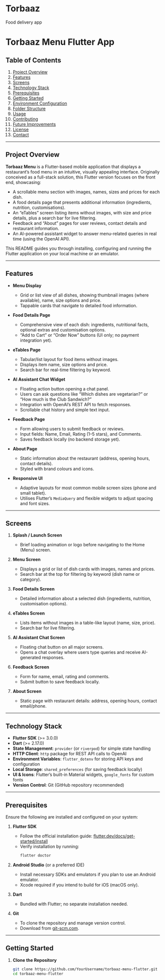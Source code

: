 # Torbaaz
 Food delivery app
# Torbaaz Menu Flutter App

## Table of Contents
1. [Project Overview](#project-overview)  
2. [Features](#features)  
3. [Screens](#screens)  
4. [Technology Stack](#technology-stack)  
5. [Prerequisites](#prerequisites)  
6. [Getting Started](#getting-started)  
7. [Environment Configuration](#environment-configuration)  
8. [Folder Structure](#folder-structure)  
9. [Usage](#usage)  
10. [Contributing](#contributing)  
11. [Future Improvements](#future-improvements)  
12. [License](#license)  
13. [Contact](#contact)  

---

## Project Overview

**Torbaaz Menu** is a Flutter-based mobile application that displays a restaurant’s food menu in an intuitive, visually appealing interface. Originally conceived as a full-stack solution, this Flutter version focuses on the front end, showcasing:

- A scrollable menu section with images, names, sizes and prices for each dish.
- A food details page that presents additional information (ingredients, nutrition, customisations).
- An “eTables” screen listing items without images, with size and price details, plus a search bar for live filtering.
- Feedback and “About” pages for user reviews, contact details and restaurant information.
- An AI-powered assistant widget to answer menu-related queries in real time (using the OpenAI API).

This README guides you through installing, configuring and running the Flutter application on your local machine or an emulator.

---

## Features

- **Menu Display**  
  - Grid or list view of all dishes, showing thumbnail images (where available), name, size options and price.  
  - Tappable cards that navigate to detailed food information.

- **Food Details Page**  
  - Comprehensive view of each dish: ingredients, nutritional facts, optional extras and customisation options.  
  - “Add to Cart” or “Order Now” buttons (UI only; no payment integration yet).

- **eTables Page**  
  - Tabular/list layout for food items without images.  
  - Displays item name, size options and price.  
  - Search bar for real-time filtering by keyword.

- **AI Assistant Chat Widget**  
  - Floating action button opening a chat panel.  
  - Users can ask questions like “Which dishes are vegetarian?” or “How much is the Club Sandwich?”  
  - Integration with OpenAI’s REST API to fetch responses.  
  - Scrollable chat history and simple text input.

- **Feedback Page**  
  - Form allowing users to submit feedback or reviews.  
  - Input fields: Name, Email, Rating (1–5 stars), and Comments.  
  - Saves feedback locally (no backend storage yet).

- **About Page**  
  - Static information about the restaurant (address, opening hours, contact details).  
  - Styled with brand colours and icons.

- **Responsive UI**  
  - Adaptive layouts for most common mobile screen sizes (phone and small tablet).  
  - Utilises Flutter’s `MediaQuery` and flexible widgets to adjust spacing and font sizes.

---

## Screens

1. **Splash / Launch Screen**  
   - Brief loading animation or logo before navigating to the Home (Menu) screen.

2. **Menu Screen**  
   - Displays a grid or list of dish cards with images, names and prices.  
   - Search bar at the top for filtering by keyword (dish name or category).

3. **Food Details Screen**  
   - Detailed information about a selected dish (ingredients, nutrition, customisation options).

4. **eTables Screen**  
   - Lists items without images in a table-like layout (name, size, price).  
   - Search bar for live filtering.

5. **AI Assistant Chat Screen**  
   - Floating chat button on all major screens.  
   - Opens a chat overlay where users type queries and receive AI-generated responses.

6. **Feedback Screen**  
   - Form for name, email, rating and comments.  
   - Submit button to save feedback locally.

7. **About Screen**  
   - Static page with restaurant details: address, opening hours, contact email/phone.

---

## Technology Stack

- **Flutter SDK** (>= 3.0.0)  
- **Dart** (>= 2.17.0)  
- **State Management**: `provider` (or `riverpod`) for simple state handling  
- **HTTP Client**: `http` package for REST API calls to OpenAI  
- **Environment Variables**: `flutter_dotenv` for storing API keys and configuration  
- **Local Storage**: `shared_preferences` (for saving feedback locally)  
- **UI & Icons**: Flutter’s built-in Material widgets, `google_fonts` for custom fonts  
- **Version Control**: Git (GitHub repository recommended)

---

## Prerequisites

Ensure the following are installed and configured on your system:

1. **Flutter SDK**  
   - Follow the official installation guide: [flutter.dev/docs/get-started/install](https://flutter.dev/docs/get-started/install)  
   - Verify installation by running:
     ```bash
     flutter doctor
     ```

2. **Android Studio** (or a preferred IDE)  
   - Install necessary SDKs and emulators if you plan to use an Android emulator.  
   - Xcode required if you intend to build for iOS (macOS only).

3. **Dart**  
   - Bundled with Flutter; no separate installation needed.

4. **Git**  
   - To clone the repository and manage version control.  
   - Download from [git-scm.com](https://git-scm.com).

---

## Getting Started

1. **Clone the Repository**  
   ```bash
   git clone https://github.com/YourUsername/torbaaz-menu-flutter.git
   cd torbaaz-menu-flutter
